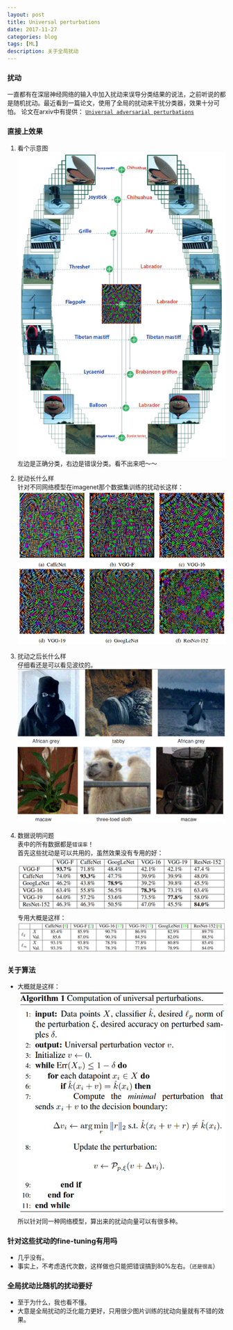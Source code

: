 ```yaml
---
layout: post
title: Universal perturbations
date: 2017-11-27
categories: blog
tags: [ML]
description: 关于全局扰动
---
```


### 扰动
一直都有在深层神经网络的输入中加入扰动来误导分类结果的说法，之前听说的都是随机扰动。最近看到一篇论文，使用了全局的扰动来干扰分类器，效果十分可怕。
论文在arxiv中有提供：
[``Universal adversarial perturbations``](https://arxiv.org/abs/1610.08401) 

### 直接上效果
1. 看个示意图  
![](https://raw.githubusercontent.com/kemingzeng/kemingzeng.github.io/master/assets/image/uap_1.png )
左边是正确分类，右边是错误分类。看不出来吧～～

2. 扰动长什么样  
针对不同网络模型在imagenet那个数据集训练的扰动长这样：
![](https://raw.githubusercontent.com/kemingzeng/kemingzeng.github.io/master/assets/image/uap_2.png )

3. 扰动之后长什么样  
仔细看还是可以看见波纹的。
![](https://raw.githubusercontent.com/kemingzeng/kemingzeng.github.io/master/assets/image/uap_3.png )

4. 数据说明问题  
表中的所有数据都是`错误率`！  
首先这些扰动是可以共用的，虽然效果没有专用的好：
![](https://raw.githubusercontent.com/kemingzeng/kemingzeng.github.io/master/assets/image/uap_4.png )
专用大概是这样：
 ![](https://raw.githubusercontent.com/kemingzeng/kemingzeng.github.io/master/assets/image/uap_5.png )

### 关于算法
* 大概就是这样：
![](https://raw.githubusercontent.com/kemingzeng/kemingzeng.github.io/master/assets/image/uap_6.png )
所以针对同一种网络模型，算出来的扰动向量可以有很多种。

### 针对这些扰动的fine-tuning有用吗
* 几乎没有。
* 事实上，不考虑迭代次数，这样做也只能把错误搞到80%左右。（`还是很高`）

### 全局扰动比随机的扰动要好
* 至于为什么，我也看不懂。
* 大意是全局扰动的泛化能力更好，只用很少图片训练的扰动向量就有不错的效果。